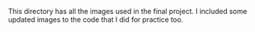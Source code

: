 This directory has all the images used in the final project. I included some updated images to the code that I did for practice too.
